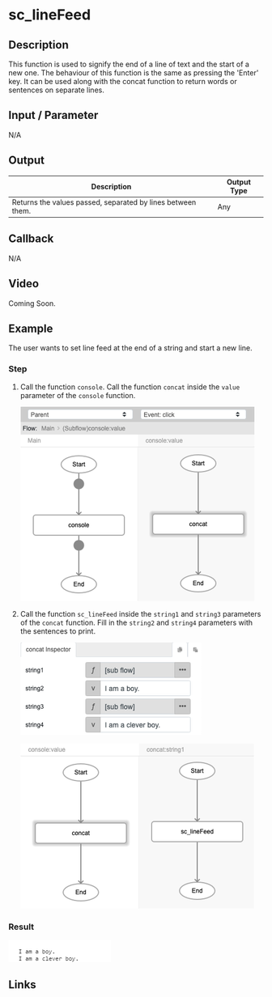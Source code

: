 # sc_lineFeed

## Description

This function is used to signify the end of a line of text and the start of a new one. The behaviour of this function is the same as pressing the 'Enter' key. It can be used along with the concat function to return words or sentences on separate lines.

## Input / Parameter

N/A

## Output

| Description | Output Type |
| ------ | ------ |
| Returns the values passed, separated by lines between them. | Any |

## Callback

N/A

## Video

Coming Soon.

<!-- Format: [![Video]({image-path})]({url-link}) -->


## Example

The user wants to set line feed at the end of a string and start a new line.

### Step

1. Call the function `console`. Call the function `concat` inside the `value` parameter of the `console` function.
    
    ![](./sc_lineFeed-step-1.png)

2. Call the function `sc_lineFeed` inside the `string1` and `string3` parameters of the `concat` function. Fill in the `string2` and `string4` parameters with the sentences to print.
 
    ![](./sc_lineFeed-step-2.png)

    ![](./sc_lineFeed-step-3.png)

### Result

 ![](./sc_lineFeed-result-1.png)
 
## Links